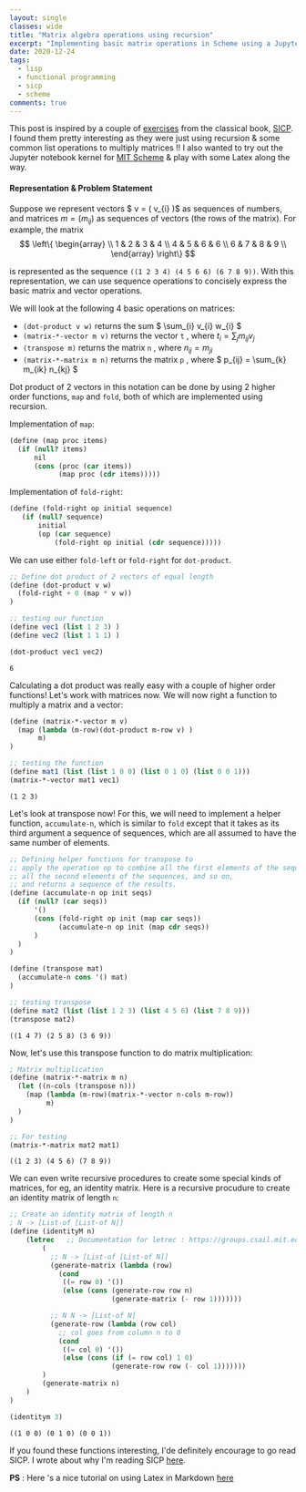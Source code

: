 ```yaml
---
layout: single
classes: wide
title: "Matrix algebra operations using recursion"
excerpt: "Implementing basic matrix operations in Scheme using a Jupyter notebook"
date: 2020-12-24
tags:
  - lisp
  - functional programming
  - sicp
  - scheme
comments: true
---
```



This post is inspired by a couple of [exercises](https://sarabander.github.io/sicp/html/2_002e2.xhtml#Exercise-2_002e37) from the classical book, [SICP](https://sarabander.github.io/sicp/html/index.xhtml). I found them pretty interesting as they were just using recursion & some common list operations to multiply matrices !! I also wanted to try out the Jupyter notebook kernel for [MIT Scheme](https://github.com/joeltg/mit-scheme-kernel) & play with some Latex along the way.

#### Representation & Problem Statement

Suppose we represent vectors $ v = ( v_{i} )$ as sequences of numbers, and matrices $m = ( m_{i j} )$ as sequences of vectors (the rows of the matrix). For example, the matrix
$$ 
\left\{
\begin{array} \\
1 & 2 & 3 & 4 \\
4 & 5 & 6 & 6 \\
6 & 7 & 8 & 9 \\
\end{array}
\right\}
$$

is represented as the sequence `((1 2 3 4) (4 5 6 6) (6 7 8 9))`. With this representation, we can use sequence operations to concisely express the basic matrix and vector operations. 

We will look at the following 4 basic operations on matrices:
- `(dot-product v w)` returns the sum $ \sum_{i} v_{i} w_{i} $  
- `(matrix-*-vector m v)` returns the vector `t` , where $t_{i} = \sum_{j} m_{ij} v_{j}$  
- `(transpose m)` returns the matrix `n` , where $n_{ij} = m_{ji}$ 
- `(matrix-*-matrix m n)` returns the matrix `p` , where $ p_{ij} = \sum_{k} m_{ik} n_{kj} $ 

Dot product of 2 vectors in this notation can be done by using 2 higher order functions, `map` and `fold`, both of which are implemented using recursion.

Implementation of `map`:
```scheme
(define (map proc items)
  (if (null? items)
      nil
      (cons (proc (car items))
            (map proc (cdr items)))))
```


Implementation of `fold-right`:
```scheme
(define (fold-right op initial sequence) 
   (if (null? sequence) 
       initial 
       (op (car sequence) 
           (fold-right op initial (cdr sequence)))))
``` 

We can use either `fold-left` or `fold-right` for `dot-product`.


```scheme
;; Define dot product of 2 vectors of equal length
(define (dot-product v w)
  (fold-right + 0 (map * v w))
)

;; testing our function
(define vec1 (list 1 2 3) )
(define vec2 (list 1 1 1) )

(dot-product vec1 vec2)
```




    6



Calculating a dot product was really easy with a couple of higher order functions!
Let's work with matrices now. We will now right a function to multiply a matrix and a vector:


```scheme
(define (matrix-*-vector m v)
  (map (lambda (m-row)(dot-product m-row v) ) 
       m)
)

;; testing the function
(define mat1 (list (list 1 0 0) (list 0 1 0) (list 0 0 1)))
(matrix-*-vector mat1 vec1)
```




    (1 2 3)



Let's look at transpose now! For this, we will need to implement a helper function, `accumulate-n`, which is similar to `fold` except that it takes as its third argument a sequence of sequences, which are all assumed to have the same number of elements. 


```scheme
;; Defining helper functions for transpose to 
;; apply the operation op to combine all the first elements of the sequences,
;; all the second elements of the sequences, and so on, 
;; and returns a sequence of the results. 
(define (accumulate-n op init seqs)
  (if (null? (car seqs))
      '()
      (cons (fold-right op init (map car seqs))
            (accumulate-n op init (map cdr seqs))
      )
  )
)

(define (transpose mat)
  (accumulate-n cons '() mat)
)

;; testing transpose
(define mat2 (list (list 1 2 3) (list 4 5 6) (list 7 8 9))) 
(transpose mat2)
```




    ((1 4 7) (2 5 8) (3 6 9))



Now, let's use this transpose function to do matrix multiplication:


```scheme
; Matrix multiplication
(define (matrix-*-matrix m n)
  (let ((n-cols (transpose n)))
    (map (lambda (m-row)(matrix-*-vector n-cols m-row)) 
         m)
  )
)

;; For testing
(matrix-*-matrix mat2 mat1)
```




    ((1 2 3) (4 5 6) (7 8 9))



We can even write recursive procedures to create some special kinds of matrices, for eg, an identity matrix. Here is a recursive procudure to create an identity matrix of length `n`:


```scheme
;; Create an identity matrix of length n
; N -> [List-of [List-of N]]
(define (identityM n)
    (letrec   ;; Documentation for letrec : https://groups.csail.mit.edu/mac/ftpdir/scheme-7.4/doc-html/scheme_3.html
        (
          ;; N -> [List-of [List-of N]]
          (generate-matrix (lambda (row)
            (cond
             ((= row 0) '())
             (else (cons (generate-row row n)
                         (generate-matrix (- row 1)))))))

          ;; N N -> [List-of N]
          (generate-row (lambda (row col)
            ;; col goes from column n to 0
            (cond
             ((= col 0) '())
             (else (cons (if (= row col) 1 0)
                         (generate-row row (- col 1)))))))
        )
        (generate-matrix n)
    )
)

(identitym 3)
```




    ((1 0 0) (0 1 0) (0 0 1))



If you found these functions interesting, I'de definitely encourage to go read SICP. I wrote about why I'm reading SICP [here](https://pritesh-shrivastava.github.io/blog/2020/08/30/sicp-so-far). 

**PS** : 
Here 's a nice tutorial on using Latex in Markdown [here](https://towardsdatascience.com/write-markdown-latex-in-the-jupyter-notebook-10985edb91fd)
